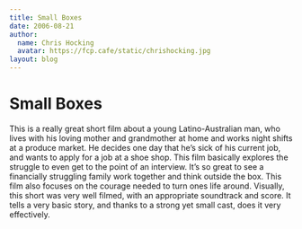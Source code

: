 ```yaml
---
title: Small Boxes
date: 2006-08-21
author:
  name: Chris Hocking
  avatar: https://fcp.cafe/static/chrishocking.jpg
layout: blog
---
```

# Small Boxes

This is a really great short film about a young Latino-Australian man, who lives with his loving mother and grandmother at home and works night shifts at a produce market. He decides one day that he’s sick of his current job, and wants to apply for a job at a shoe shop. This film basically explores the struggle to even get to the point of an interview. It’s so great to see a financially struggling family work together and think outside the box. This film also focuses on the courage needed to turn ones life around. Visually, this short was very well filmed, with an appropriate soundtrack and score. It tells a very basic story, and thanks to a strong yet small cast, does it very effectively.